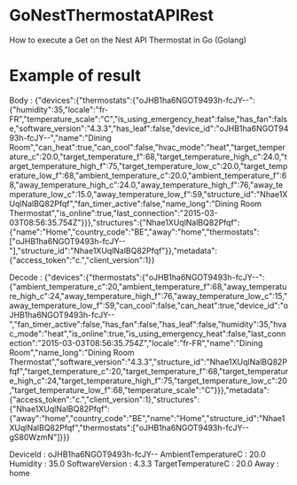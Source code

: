 # GoNestThermostatAPIRest
How to execute a Get on the Nest API Thermostat in Go (Golang)

# Example of result

Body : 
 {"devices":{"thermostats":{"oJHB1ha6NGOT9493h-fcJY--":{"humidity":35,"locale":"fr-FR","temperature_scale":"C","is_using_emergency_heat":false,"has_fan":false,"software_version":"4.3.3","has_leaf":false,"device_id":"oJHB1ha6NGOT9493h-fcJY--","name":"Dining Room","can_heat":true,"can_cool":false,"hvac_mode":"heat","target_temperature_c":20.0,"target_temperature_f":68,"target_temperature_high_c":24.0,"target_temperature_high_f":75,"target_temperature_low_c":20.0,"target_temperature_low_f":68,"ambient_temperature_c":20.0,"ambient_temperature_f":68,"away_temperature_high_c":24.0,"away_temperature_high_f":76,"away_temperature_low_c":15.0,"away_temperature_low_f":59,"structure_id":"Nhae1XUqlNalBQ82Pfqf","fan_timer_active":false,"name_long":"Dining Room Thermostat","is_online":true,"last_connection":"2015-03-03T08:56:35.754Z"}}},"structures":{"Nhae1XUqlNalBQ82Pfqf":{"name":"Home","country_code":"BE","away":"home","thermostats":["oJHB1ha6NGOT9493h-fcJY--"],"structure_id":"Nhae1XUqlNalBQ82Pfqf"}},"metadata":{"access_token":"c.","client_version":1}} 

Decode : 
 {"devices":{"thermostats":{"oJHB1ha6NGOT9493h-fcJY--":{"ambient_temperature_c":20,"ambient_temperature_f":68,"away_temperature_high_c":24,"away_temperature_high_f":76,"away_temperature_low_c":15,"away_temperature_low_f":59,"can_cool":false,"can_heat":true,"device_id":"oJHB1ha6NGOT9493h-fcJY--","fan_timer_active":false,"has_fan":false,"has_leaf":false,"humidity":35,"hvac_mode":"heat","is_online":true,"is_using_emergency_heat":false,"last_connection":"2015-03-03T08:56:35.754Z","locale":"fr-FR","name":"Dining Room","name_long":"Dining Room Thermostat","software_version":"4.3.3","structure_id":"Nhae1XUqlNalBQ82Pfqf","target_temperature_c":20,"target_temperature_f":68,"target_temperature_high_c":24,"target_temperature_high_f":75,"target_temperature_low_c":20,"target_temperature_low_f":68,"temperature_scale":"C"}}},"metadata":{"access_token":"c.","client_version":1},"structures":{"Nhae1XUqlNalBQ82Pfqf":{"away":"home","country_code":"BE","name":"Home","structure_id":"Nhae1XUqlNalBQ82Pfqf","thermostats":["oJHB1ha6NGOT9493h-fcJY--gS80WzmN"]}}} 

DeviceId : oJHB1ha6NGOT9493h-fcJY--
AmbientTemperatureC : 	 20.0
Humidity : 	 35.0
SoftwareVersion : 	 4.3.3
TargetTemperatureC : 	 20.0
Away : 	 home
